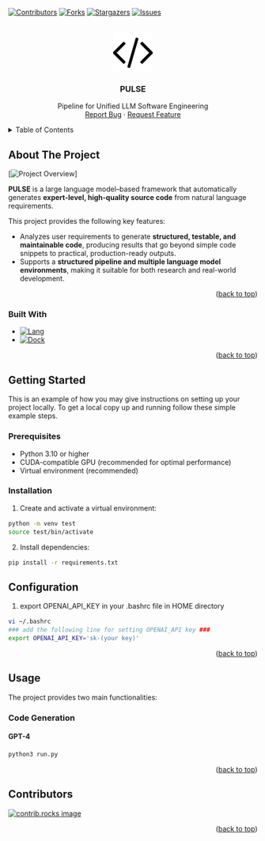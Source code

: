 [![Contributors][contributors-shield]][contributors-url]
[![Forks][forks-shield]][forks-url]
[![Stargazers][stars-shield]][stars-url]
[![Issues][issues-shield]][issues-url]


<!-- PROJECT LOGO -->
<br />
<div align="center">
  <a href="https://github.com/auto-code-etri/autocode">
    <img src="logo.png" alt="Logo" width="80" height="80">
  </a>

  <h3 align="center">PULSE</h3>

  <p align="center">
    Pipeline for Unified LLM Software Engineering
    <br />
    <a href="https://github.com/auto-code-etri/autocode/issues/new?labels=bug&template=bug-report---.md">Report Bug</a>
    &middot;
    <a href="https://github.com/auto-code-etri/autocode/issues/new?labels=enhancement&template=feature-request---.md">Request Feature</a>
  </p>
</div>


<!-- TABLE OF CONTENTS -->
<details>
  <summary>Table of Contents</summary>
  <ol>
    <li>
      <a href="#about-the-project">About The Project</a>
    </li>
    <li>
      <a href="#getting-started">Getting Started</a>
      <ul>
        <li><a href="#prerequisites">Prerequisites</a></li>
        <li><a href="#installation">Installation</a></li>
      </ul>
    </li>
    <li><a href="#usage">Usage</a></li>
    <li><a href="#contributing">Contributors</a></li>
    <li><a href="#license">License</a></li>
  </ol>
</details>


<!-- ABOUT THE PROJECT -->
## About The Project

[![Project Overview][Overview]]

**PULSE** is a large language model–based framework that automatically generates **expert-level, high-quality source code** from natural language requirements.  

This project provides the following key features:  
- Analyzes user requirements to generate **structured, testable, and maintainable code**, producing results that go beyond simple code snippets to practical, production-ready outputs.  
- Supports a **structured pipeline and multiple language model environments**, making it suitable for both research and real-world development.  

<p align="right">(<a href="#readme-top">back to top</a>)</p>


### Built With

* [![Lang][Langchain]][Langchain-url]
* [![Dock][Docker]][Docker-url]


<p align="right">(<a href="#readme-top">back to top</a>)</p>



<!-- GETTING STARTED -->
## Getting Started

This is an example of how you may give instructions on setting up your project locally.
To get a local copy up and running follow these simple example steps.

### Prerequisites

- Python 3.10 or higher
- CUDA-compatible GPU (recommended for optimal performance)
- Virtual environment (recommended)

### Installation

1. Create and activate a virtual environment:
```bash
python -m venv test
source test/bin/activate 
```

2. Install dependencies:
```bash
pip install -r requirements.txt
```

## Configuration

1. export OPENAI_API_KEY in your .bashrc file in HOME directory
```bash
vi ~/.bashrc
### add the following line for setting OPENAI_API key ###
export OPENAI_API_KEY='sk-(your key)'
```

<p align="right">(<a href="#readme-top">back to top</a>)</p>



<!-- USAGE EXAMPLES -->
## Usage

The project provides two main functionalities:

### Code Generation

#### GPT-4
```bash
python3 run.py
```

<p align="right">(<a href="#readme-top">back to top</a>)</p>


<!-- CONTRIBUTING -->
## Contributors

<a href="https://github.com/auto-code-etri/autocode/graphs/contributors">
  <img src="https://contrib.rocks/image?repo=auto-code-etri/autocode" alt="contrib.rocks image" />
</a>

<p align="right">(<a href="#readme-top">back to top</a>)</p>


<!-- MARKDOWN LINKS & IMAGES -->
<!-- https://www.markdownguide.org/basic-syntax/#reference-style-links -->
[contributors-shield]: https://img.shields.io/github/contributors/auto-code-etri/autocode.svg?style=for-the-badge
[contributors-url]: https://github.com/auto-code-etri/autocode/graphs/contributors
[forks-shield]: https://img.shields.io/github/forks/auto-code-etri/autocode.svg?style=for-the-badge
[forks-url]: https://github.com/othneildrew/Best-README-Template/network/members
[stars-shield]: https://img.shields.io/github/stars/auto-code-etri/autocode.svg?style=for-the-badge
[stars-url]: https://github.com/auto-code-etri/autocode/stargazers
[issues-shield]: https://img.shields.io/github/issues/auto-code-etri/autocode.svg?style=for-the-badge
[issues-url]: https://github.com/auto-code-etri/autocode/issues
[Langchain]: https://img.shields.io/badge/LangChain-ffffff?logo=langchain&logoColor=green
[Langchain-url]: https://www.langchain.com/
[Docker]: https://img.shields.io/badge/docker-257bd6?style=for-the-badge&logo=docker&logoColor=white
[Docker-url]: https://www.docker.com/
[Overview]: overview.autocode.png
